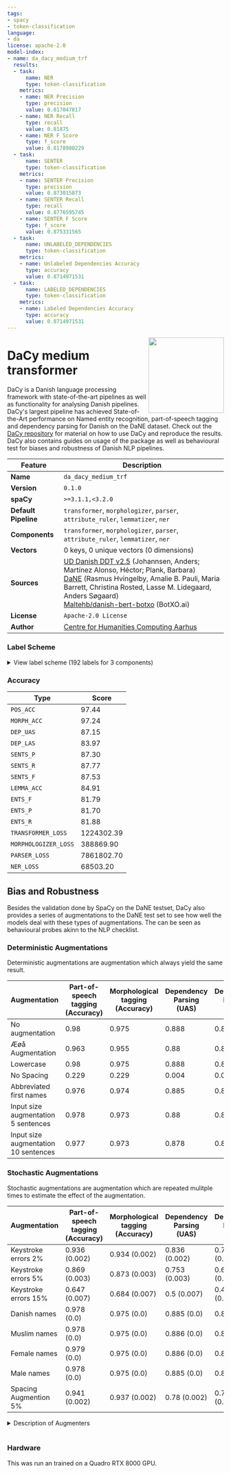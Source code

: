 ```yaml
---
tags:
- spacy
- token-classification
language:
- da
license: apache-2.0
model-index:
- name: da_dacy_medium_trf
  results:
  - task:
      name: NER
      type: token-classification
    metrics:
    - name: NER Precision
      type: precision
      value: 0.817047817
    - name: NER Recall
      type: recall
      value: 0.81875
    - name: NER F Score
      type: f_score
      value: 0.8178980229
  - task:
      name: SENTER
      type: token-classification
    metrics:
    - name: SENTER Precision
      type: precision
      value: 0.873015873
    - name: SENTER Recall
      type: recall
      value: 0.8776595745
    - name: SENTER F Score
      type: f_score
      value: 0.875331565
  - task:
      name: UNLABELED_DEPENDENCIES
      type: token-classification
    metrics:
    - name: Unlabeled Dependencies Accuracy
      type: accuracy
      value: 0.8714971531
  - task:
      name: LABELED_DEPENDENCIES
      type: token-classification
    metrics:
    - name: Labeled Dependencies Accuracy
      type: accuracy
      value: 0.8714971531
---
```


<a href="https://github.com/centre-for-humanities-computing/Dacy"><img src="https://centre-for-humanities-computing.github.io/DaCy/_static/icon.png" width="175" height="175" align="right" /></a>

# DaCy medium transformer

DaCy is a Danish language processing framework with state-of-the-art pipelines as well as functionality for analysing Danish pipelines.
DaCy's largest pipeline has achieved State-of-the-Art performance on Named entity recognition, part-of-speech tagging and dependency 
parsing for Danish on the DaNE dataset. Check out the [DaCy repository](https://github.com/centre-for-humanities-computing/DaCy) for material on how to use DaCy and reproduce the results. 
DaCy also contains guides on usage of the package as well as behavioural test for biases and robustness of Danish NLP pipelines.
    

| Feature | Description |
| --- | --- |
| **Name** | `da_dacy_medium_trf` |
| **Version** | `0.1.0` |
| **spaCy** | `>=3.1.1,<3.2.0` |
| **Default Pipeline** | `transformer`, `morphologizer`, `parser`, `attribute_ruler`, `lemmatizer`, `ner` |
| **Components** | `transformer`, `morphologizer`, `parser`, `attribute_ruler`, `lemmatizer`, `ner` |
| **Vectors** | 0 keys, 0 unique vectors (0 dimensions) |
| **Sources** | [UD Danish DDT v2.5](https://github.com/UniversalDependencies/UD_Danish-DDT) (Johannsen, Anders; Martínez Alonso, Héctor; Plank, Barbara)<br />[DaNE](https://github.com/alexandrainst/danlp/blob/master/docs/datasets.md#danish-dependency-treebank-dane) (Rasmus Hvingelby, Amalie B. Pauli, Maria Barrett, Christina Rosted, Lasse M. Lidegaard, Anders Søgaard)<br />[Maltehb/danish-bert-botxo](https://huggingface.co/Maltehb/danish-bert-botxo) (BotXO.ai) |
| **License** | `Apache-2.0 License` |
| **Author** | [Centre for Humanities Computing Aarhus](https://chcaa.io/#/) |

### Label Scheme

<details>

<summary>View label scheme (192 labels for 3 components)</summary>

| Component | Labels |
| --- | --- |
| **`morphologizer`** | `AdpType=Prep\|POS=ADP`, `Definite=Ind\|Gender=Com\|Number=Sing\|POS=NOUN`, `Mood=Ind\|POS=AUX\|Tense=Pres\|VerbForm=Fin\|Voice=Act`, `POS=PROPN`, `Definite=Ind\|Number=Sing\|POS=VERB\|Tense=Past\|VerbForm=Part`, `Definite=Def\|Gender=Neut\|Number=Sing\|POS=NOUN`, `POS=SCONJ`, `Definite=Def\|Gender=Com\|Number=Sing\|POS=NOUN`, `Mood=Ind\|POS=VERB\|Tense=Pres\|VerbForm=Fin\|Voice=Act`, `POS=ADV`, `Number=Plur\|POS=DET\|PronType=Dem`, `Degree=Pos\|Number=Plur\|POS=ADJ`, `Definite=Ind\|Gender=Com\|Number=Plur\|POS=NOUN`, `POS=PUNCT`, `POS=CCONJ`, `Definite=Ind\|Degree=Cmp\|Number=Sing\|POS=ADJ`, `Degree=Cmp\|POS=ADJ`, `POS=PRON\|PartType=Inf`, `Gender=Com\|Number=Sing\|POS=DET\|PronType=Ind`, `Definite=Ind\|Degree=Pos\|Number=Sing\|POS=ADJ`, `Case=Acc\|Gender=Neut\|Number=Sing\|POS=PRON\|Person=3\|PronType=Prs`, `Definite=Ind\|Gender=Neut\|Number=Plur\|POS=NOUN`, `Definite=Def\|Degree=Pos\|Number=Sing\|POS=ADJ`, `Gender=Neut\|Number=Sing\|POS=DET\|PronType=Dem`, `Degree=Pos\|POS=ADV`, `Definite=Def\|Number=Sing\|POS=VERB\|Tense=Past\|VerbForm=Part`, `Definite=Ind\|Gender=Neut\|Number=Sing\|POS=NOUN`, `POS=PRON\|PronType=Dem`, `NumType=Card\|POS=NUM`, `Definite=Ind\|Degree=Pos\|Gender=Neut\|Number=Sing\|POS=ADJ`, `Case=Acc\|Gender=Com\|Number=Sing\|POS=PRON\|Person=3\|PronType=Prs`, `Degree=Pos\|Gender=Com\|Number=Sing\|POS=ADJ`, `Case=Nom\|Gender=Com\|Number=Sing\|POS=PRON\|Person=3\|PronType=Prs`, `NumType=Ord\|POS=ADJ`, `Gender=Com\|Number=Sing\|Number[psor]=Sing\|POS=DET\|Person=3\|Poss=Yes\|PronType=Prs\|Reflex=Yes`, `Mood=Ind\|POS=AUX\|Tense=Past\|VerbForm=Fin\|Voice=Act`, `POS=VERB\|VerbForm=Inf\|Voice=Act`, `Mood=Ind\|POS=VERB\|Tense=Past\|VerbForm=Fin\|Voice=Act`, `POS=NOUN`, `Mood=Ind\|POS=VERB\|Tense=Pres\|VerbForm=Fin\|Voice=Pass`, `POS=ADP\|PartType=Inf`, `Degree=Pos\|POS=ADJ`, `Definite=Def\|Gender=Com\|Number=Plur\|POS=NOUN`, `Number[psor]=Sing\|POS=DET\|Person=3\|Poss=Yes\|PronType=Prs`, `Case=Gen\|Definite=Def\|Gender=Com\|Number=Sing\|POS=NOUN`, `POS=AUX\|VerbForm=Inf\|Voice=Act`, `Definite=Ind\|Degree=Pos\|Gender=Com\|Number=Sing\|POS=ADJ`, `Gender=Com\|Number=Sing\|POS=DET\|PronType=Dem`, `Number=Plur\|POS=DET\|PronType=Ind`, `Gender=Com\|Number=Sing\|POS=PRON\|PronType=Ind`, `Case=Acc\|POS=PRON\|Person=3\|PronType=Prs\|Reflex=Yes`, `POS=PART\|PartType=Inf`, `Gender=Neut\|Number=Sing\|POS=DET\|PronType=Ind`, `Case=Acc\|Number=Plur\|POS=PRON\|Person=3\|PronType=Prs`, `Case=Gen\|Definite=Def\|Gender=Neut\|Number=Sing\|POS=NOUN`, `Case=Nom\|Number=Plur\|POS=PRON\|Person=3\|PronType=Prs`, `Case=Nom\|Gender=Com\|Number=Sing\|POS=PRON\|Person=1\|PronType=Prs`, `Case=Nom\|Gender=Com\|POS=PRON\|PronType=Ind`, `Gender=Neut\|Number=Sing\|POS=PRON\|PronType=Ind`, `Mood=Imp\|POS=VERB`, `Gender=Com\|Number=Sing\|Number[psor]=Sing\|POS=DET\|Person=1\|Poss=Yes\|PronType=Prs`, `Definite=Ind\|Number=Sing\|POS=AUX\|Tense=Past\|VerbForm=Part`, `POS=X`, `Case=Nom\|Gender=Com\|Number=Plur\|POS=PRON\|Person=1\|PronType=Prs`, `Case=Gen\|Definite=Def\|Gender=Com\|Number=Plur\|POS=NOUN`, `POS=VERB\|Tense=Pres\|VerbForm=Part`, `Number=Plur\|POS=PRON\|PronType=Int,Rel`, `POS=VERB\|VerbForm=Inf\|Voice=Pass`, `Case=Gen\|Definite=Ind\|Gender=Com\|Number=Sing\|POS=NOUN`, `Degree=Cmp\|POS=ADV`, `POS=ADV\|PartType=Inf`, `Degree=Sup\|POS=ADV`, `Number=Plur\|POS=PRON\|PronType=Dem`, `Number=Plur\|POS=PRON\|PronType=Ind`, `Definite=Def\|Gender=Neut\|Number=Plur\|POS=NOUN`, `Case=Acc\|Gender=Com\|Number=Sing\|POS=PRON\|Person=1\|PronType=Prs`, `Case=Gen\|POS=PROPN`, `POS=ADP`, `Degree=Cmp\|Number=Plur\|POS=ADJ`, `Definite=Def\|Degree=Sup\|POS=ADJ`, `Gender=Neut\|Number=Sing\|Number[psor]=Sing\|POS=DET\|Person=1\|Poss=Yes\|PronType=Prs`, `Degree=Pos\|Number=Sing\|POS=ADJ`, `Number=Plur\|Number[psor]=Sing\|POS=DET\|Person=3\|Poss=Yes\|PronType=Prs\|Reflex=Yes`, `Gender=Com\|Number=Sing\|Number[psor]=Plur\|POS=DET\|Person=1\|Poss=Yes\|PronType=Prs\|Style=Form`, `Number=Plur\|POS=PRON\|PronType=Rcp`, `Case=Gen\|Degree=Cmp\|POS=ADJ`, `Case=Gen\|Definite=Def\|Gender=Neut\|Number=Plur\|POS=NOUN`, `Number[psor]=Plur\|POS=DET\|Person=3\|Poss=Yes\|PronType=Prs`, `POS=INTJ`, `Number=Plur\|Number[psor]=Sing\|POS=DET\|Person=1\|Poss=Yes\|PronType=Prs`, `Degree=Pos\|Gender=Neut\|Number=Sing\|POS=ADJ`, `Gender=Neut\|Number=Sing\|Number[psor]=Plur\|POS=DET\|Person=1\|Poss=Yes\|PronType=Prs\|Style=Form`, `Case=Acc\|Gender=Com\|Number=Sing\|POS=PRON\|Person=2\|PronType=Prs`, `Gender=Com\|Number=Sing\|Number[psor]=Sing\|POS=DET\|Person=2\|Poss=Yes\|PronType=Prs`, `Case=Gen\|Definite=Ind\|Gender=Neut\|Number=Plur\|POS=NOUN`, `Number=Sing\|POS=PRON\|PronType=Int,Rel`, `Number=Plur\|Number[psor]=Plur\|POS=DET\|Person=1\|Poss=Yes\|PronType=Prs\|Style=Form`, `Gender=Neut\|Number=Sing\|POS=PRON\|PronType=Int,Rel`, `Definite=Def\|Degree=Sup\|Number=Plur\|POS=ADJ`, `Case=Nom\|Gender=Com\|Number=Sing\|POS=PRON\|Person=2\|PronType=Prs`, `Gender=Neut\|Number=Sing\|Number[psor]=Sing\|POS=DET\|Person=3\|Poss=Yes\|PronType=Prs\|Reflex=Yes`, `Definite=Ind\|Number=Sing\|POS=NOUN`, `Number=Plur\|POS=VERB\|Tense=Past\|VerbForm=Part`, `Number=Plur\|Number[psor]=Sing\|POS=PRON\|Person=3\|Poss=Yes\|PronType=Prs\|Reflex=Yes`, `POS=SYM`, `Case=Nom\|Gender=Com\|POS=PRON\|Person=2\|Polite=Form\|PronType=Prs`, `Degree=Sup\|POS=ADJ`, `Number=Plur\|POS=DET\|PronType=Ind\|Style=Arch`, `Case=Gen\|Gender=Com\|Number=Sing\|POS=DET\|PronType=Dem`, `Foreign=Yes\|POS=X`, `POS=DET\|Person=2\|Polite=Form\|Poss=Yes\|PronType=Prs`, `Gender=Neut\|Number=Sing\|POS=PRON\|PronType=Dem`, `Case=Acc\|Gender=Com\|Number=Plur\|POS=PRON\|Person=1\|PronType=Prs`, `Case=Gen\|Definite=Ind\|Gender=Neut\|Number=Sing\|POS=NOUN`, `Case=Gen\|POS=PRON\|PronType=Int,Rel`, `Gender=Com\|Number=Sing\|POS=PRON\|PronType=Dem`, `Abbr=Yes\|POS=X`, `Case=Gen\|Definite=Ind\|Gender=Com\|Number=Plur\|POS=NOUN`, `Definite=Def\|Degree=Abs\|POS=ADJ`, `Definite=Ind\|Degree=Sup\|Number=Sing\|POS=ADJ`, `Definite=Ind\|POS=NOUN`, `Gender=Com\|Number=Plur\|POS=NOUN`, `Number[psor]=Plur\|POS=DET\|Person=1\|Poss=Yes\|PronType=Prs`, `Gender=Com\|POS=PRON\|PronType=Int,Rel`, `Case=Nom\|Gender=Com\|Number=Plur\|POS=PRON\|Person=2\|PronType=Prs`, `Degree=Abs\|POS=ADV`, `POS=VERB\|VerbForm=Ger`, `POS=VERB\|Tense=Past\|VerbForm=Part`, `Definite=Def\|Degree=Sup\|Number=Sing\|POS=ADJ`, `Number=Plur\|Number[psor]=Plur\|POS=PRON\|Person=1\|Poss=Yes\|PronType=Prs\|Style=Form`, `Case=Gen\|Definite=Def\|Degree=Pos\|Number=Sing\|POS=ADJ`, `Case=Gen\|Degree=Pos\|Number=Plur\|POS=ADJ`, `Case=Acc\|Gender=Com\|POS=PRON\|Person=2\|Polite=Form\|PronType=Prs`, `Gender=Com\|Number=Sing\|POS=PRON\|PronType=Int,Rel`, `POS=VERB\|Tense=Pres`, `Case=Gen\|Number=Plur\|POS=DET\|PronType=Ind`, `Number[psor]=Plur\|POS=DET\|Person=2\|Poss=Yes\|PronType=Prs`, `POS=PRON\|Person=2\|Polite=Form\|Poss=Yes\|PronType=Prs`, `Gender=Neut\|Number=Sing\|Number[psor]=Sing\|POS=DET\|Person=2\|Poss=Yes\|PronType=Prs`, `POS=AUX\|Tense=Pres\|VerbForm=Part`, `Mood=Ind\|POS=VERB\|Tense=Past\|VerbForm=Fin\|Voice=Pass`, `Gender=Com\|Number=Sing\|Number[psor]=Sing\|POS=PRON\|Person=3\|Poss=Yes\|PronType=Prs\|Reflex=Yes`, `Degree=Sup\|Number=Plur\|POS=ADJ`, `Case=Acc\|Gender=Com\|Number=Plur\|POS=PRON\|Person=2\|PronType=Prs`, `Gender=Neut\|Number=Sing\|Number[psor]=Sing\|POS=PRON\|Person=3\|Poss=Yes\|PronType=Prs\|Reflex=Yes`, `Definite=Ind\|Number=Plur\|POS=NOUN`, `Case=Gen\|Number=Plur\|POS=VERB\|Tense=Past\|VerbForm=Part`, `Mood=Imp\|POS=AUX`, `Gender=Com\|Number=Sing\|Number[psor]=Sing\|POS=PRON\|Person=1\|Poss=Yes\|PronType=Prs`, `Number[psor]=Sing\|POS=PRON\|Person=3\|Poss=Yes\|PronType=Prs`, `Definite=Def\|Gender=Com\|Number=Sing\|POS=VERB\|Tense=Past\|VerbForm=Part`, `Number=Plur\|Number[psor]=Sing\|POS=DET\|Person=2\|Poss=Yes\|PronType=Prs`, `Case=Gen\|Gender=Com\|Number=Sing\|POS=DET\|PronType=Ind`, `Case=Gen\|POS=NOUN`, `Number[psor]=Plur\|POS=PRON\|Person=3\|Poss=Yes\|PronType=Prs`, `POS=DET\|PronType=Dem`, `Definite=Def\|Number=Plur\|POS=NOUN` |
| **`parser`** | `ROOT`, `acl:relcl`, `advcl`, `advmod`, `amod`, `appos`, `aux`, `case`, `cc`, `ccomp`, `compound:prt`, `conj`, `cop`, `dep`, `det`, `expl`, `fixed`, `flat`, `iobj`, `list`, `mark`, `nmod`, `nmod:poss`, `nsubj`, `nummod`, `obj`, `obl`, `obl:loc`, `obl:tmod`, `punct`, `xcomp` |
| **`ner`** | `LOC`, `MISC`, `ORG`, `PER` |

</details>

### Accuracy

| Type | Score |
| --- | --- |
| `POS_ACC` | 97.44 |
| `MORPH_ACC` | 97.24 |
| `DEP_UAS` | 87.15 |
| `DEP_LAS` | 83.97 |
| `SENTS_P` | 87.30 |
| `SENTS_R` | 87.77 |
| `SENTS_F` | 87.53 |
| `LEMMA_ACC` | 84.91 |
| `ENTS_F` | 81.79 |
| `ENTS_P` | 81.70 |
| `ENTS_R` | 81.88 |
| `TRANSFORMER_LOSS` | 1224302.39 |
| `MORPHOLOGIZER_LOSS` | 388869.90 |
| `PARSER_LOSS` | 7861802.70 |
| `NER_LOSS` | 68503.20 |


## Bias and Robustness

Besides the validation done by SpaCy on the DaNE testset, DaCy also provides a series of augmentations to the DaNE test set to see how well the models deal with these types of augmentations.
The can be seen as behavioural probes akinn to the NLP checklist.

### Deterministic Augmentations
Deterministic augmentations are augmentation which always yield the same result.

| Augmentation | Part-of-speech tagging (Accuracy) | Morphological tagging (Accuracy) | Dependency Parsing (UAS) | Dependency Parsing (LAS) | Sentence segmentation (F1) | Lemmatization (Accuracy) | Named entity recognition (F1) |
| --- | --- | --- | --- |  --- | --- | --- |  --- |
| No augmentation | 0.98 | 0.975 | 0.888 |  0.857 | 0.936 | 0.844 | 0.765 |
| Æøå Augmentation | 0.963 | 0.955 | 0.88 |  0.844 | 0.944 | 0.754 | 0.712 |
| Lowercase | 0.98 | 0.975 | 0.888 |  0.857 | 0.936 | 0.848 | 0.765 |
| No Spacing | 0.229 | 0.229 | 0.004 |  0.004 | 0.683 | 0.225 | 0.058 |
| Abbreviated first names | 0.976 | 0.974 | 0.885 |  0.854 | 0.934 | 0.845 | 0.741 |
| Input size augmentation 5 sentences | 0.978 | 0.973 | 0.88 |  0.85 | 0.883 | 0.844 | 0.77 |
| Input size augmentation 10 sentences | 0.977 | 0.973 | 0.878 |  0.847 | 0.872 | 0.844 | 0.768 |



### Stochastic Augmentations
Stochastic augmentations are augmentation which are repeated mulitple times to estimate the effect of the augmentation.

| Augmentation | Part-of-speech tagging (Accuracy) | Morphological tagging (Accuracy) | Dependency Parsing (UAS) | Dependency Parsing (LAS) | Sentence segmentation (F1) | Lemmatization (Accuracy) | Named entity recognition (F1) |
| --- | --- | --- | --- |  --- | --- | --- |  --- |
| Keystroke errors 2% | 0.936 (0.002) | 0.934 (0.002) | 0.836 (0.002) |  0.795 (0.002) | 0.889 (0.002) | 0.773 (0.002) | 0.627 (0.002) |
| Keystroke errors 5% | 0.869 (0.003) | 0.873 (0.003) | 0.753 (0.003) |  0.696 (0.003) | 0.829 (0.003) | 0.68 (0.003) | 0.487 (0.003) |
| Keystroke errors 15% | 0.647 (0.007) | 0.684 (0.007) | 0.5 (0.007) |  0.417 (0.007) | 0.664 (0.007) | 0.46 (0.007) | 0.256 (0.007) |
| Danish names | 0.978 (0.0) | 0.975 (0.0) | 0.885 (0.0) |  0.855 (0.0) | 0.934 (0.0) | 0.847 (0.0) | 0.771 (0.0) |
| Muslim names | 0.978 (0.0) | 0.975 (0.0) | 0.886 (0.0) |  0.855 (0.0) | 0.935 (0.0) | 0.847 (0.0) | 0.749 (0.0) |
| Female names | 0.979 (0.0) | 0.975 (0.0) | 0.886 (0.0) |  0.856 (0.0) | 0.933 (0.0) | 0.847 (0.0) | 0.775 (0.0) |
| Male names | 0.978 (0.0) | 0.975 (0.0) | 0.885 (0.0) |  0.855 (0.0) | 0.933 (0.0) | 0.847 (0.0) | 0.773 (0.0) |
| Spacing Augmention 5% | 0.941 (0.002) | 0.937 (0.002) | 0.78 (0.002) |  0.751 (0.002) | 0.905 (0.002) | 0.812 (0.002) | 0.701 (0.002) |

<details>

<summary> Description of Augmenters </summary>

    

**No augmentation:**
Applies no augmentation to the DaNE test set.

**Æøå Augmentation:**
This augmentation replace the æ,ø, and å with their spelling variations ae, oe and aa respectively.

**Lowercase:**
This augmentation lowercases all text.

**No Spacing:**
This augmentation removed all spacing from the text.

**Abbreviated first names:**
This agmentation abbreviates the first names of entities. For instance 'Kenneth Enevoldsen' would turn to 'K. Enevoldsen'.

**Keystroke errors 2%:**
This agmentation simulate keystroke errors by replacing 2% of keys with a neighbouring key on a Danish QWERTY keyboard. As this agmentation is stochastic it is repeated 20 times to obtain a consistent estimate and the mean is provided with its standard deviation in parenthesis.

**Keystroke errors 5%:**
This agmentation simulate keystroke errors by replacing 5% of keys with a neighbouring key on a Danish QWERTY keyboard. As this agmentation is stochastic it is repeated 20 times to obtain a consistent estimate and the mean is provided with its standard deviation in parenthesis.

**Keystroke errors 15%:**
This agmentation simulate keystroke errors by replacing 15% of keys with a neighbouring key on a Danish QWERTY keyboard. As this agmentation is stochastic it is repeated 20 times to obtain a consistent estimate and the mean is provided with its standard deviation in parenthesis.

**Danish names:**
This agmentation replace all names with Danish names derived from Danmarks Statistik (2021). As this agmentation is stochastic it is repeated 20 times to obtain a consistent estimate and the mean is provided with its standard deviation in parenthesis.

**Muslim names:**
This agmentation replace all names with Muslim names derived from  Meldgaard (2005). As this agmentation is stochastic it is repeated 20 times to obtain a consistent estimate and the mean is provided with its standard deviation in parenthesis.

**Female names:**
This agmentation replace all names with Danish female names derived from Danmarks Statistik (2021). As this agmentation is stochastic it is repeated 20 times to obtain a consistent estimate and the mean is provided with its standard deviation in parenthesis.

**Male names:**
This agmentation replace all names with Danish male names derived from Danmarks Statistik (2021). As this agmentation is stochastic it is repeated 20 times to obtain a consistent estimate and the mean is provided with its standard deviation in parenthesis.

**Spacing Augmention 5%:**
This agmentation replace all names with Danish male names derived from Danmarks Statistik (2021). As this agmentation is stochastic it is repeated 20 times to obtain a consistent estimate and the mean is provided with its standard deviation in parenthesis.
 </details> 
 <br /> 


### Hardware
This was run an trained on a Quadro RTX 8000 GPU.
